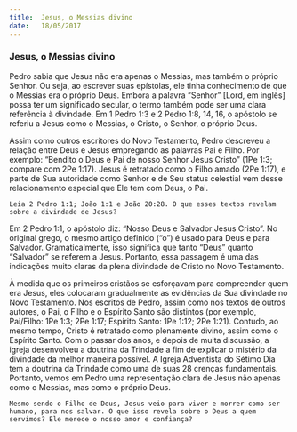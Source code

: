 ```yaml
---
title:  Jesus, o Messias divino
date:   18/05/2017
---
```


### Jesus, o Messias divino

Pedro sabia que Jesus não era apenas o Messias, mas também o próprio Senhor. Ou seja, ao escrever suas epístolas, ele tinha conhecimento de que o Messias era o próprio Deus. Embora a palavra “Senhor” [Lord, em inglês] possa ter um significado secular, o termo também pode ser uma clara referência à divindade. Em 1 Pedro 1:3 e 2 Pedro 1:8, 14, 16, o apóstolo se referiu a Jesus como o Messias, o Cristo, o Senhor, o próprio Deus.

Assim como outros escritores do Novo Testamento, Pedro descreveu a relação entre Deus e Jesus empregando as palavras Pai e Filho. Por exemplo: “Bendito o Deus e Pai de nosso Senhor Jesus Cristo” (1Pe 1:3; compare com 2Pe 1:17). Jesus é retratado como o Filho amado (2Pe 1:17), e parte de Sua autoridade como Senhor e de Seu status celestial vem desse relacionamento especial que Ele tem com Deus, o Pai.

`Leia 2 Pedro 1:1; João 1:1 e João 20:28. O que esses textos revelam sobre a divindade de Jesus?`

Em 2 Pedro 1:1, o apóstolo diz: “Nosso Deus e Salvador Jesus Cristo”. No original grego, o mesmo artigo definido (“o”) é usado para Deus e para Salvador. Gramaticalmente, isso significa que tanto “Deus” quanto “Salvador” se referem a Jesus. Portanto, essa passagem é uma das indicações muito claras da plena divindade de Cristo no Novo Testamento.

À medida que os primeiros cristãos se esforçavam para compreender quem era Jesus, eles colocaram gradualmente as evidências da Sua divindade no Novo Testamento. Nos escritos de Pedro, assim como nos textos de outros autores, o Pai, o Filho e o Espírito Santo são distintos (por exemplo, Pai/Filho: 1Pe 1:3; 2Pe 1:17; Espírito Santo: 1Pe 1:12; 2Pe 1:21). Contudo, ao mesmo tempo, Cristo é retratado como plenamente divino, assim como o Espírito Santo. Com o passar dos anos, e depois de muita discussão, a igreja desenvolveu a doutrina da Trindade a fim de explicar o mistério da divindade da melhor maneira possível. A Igreja Adventista do Sétimo Dia tem a doutrina da Trindade como uma de suas 28 crenças fundamentais. Portanto, vemos em Pedro uma representação clara de Jesus não apenas como o Messias, mas como o próprio Deus.

`Mesmo sendo o Filho de Deus, Jesus veio para viver e morrer como ser humano, para nos salvar. O que isso revela sobre o Deus a quem servimos? Ele merece o nosso amor e confiança?`